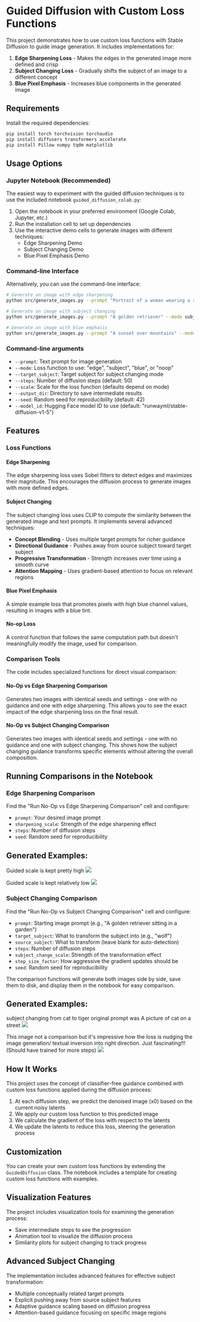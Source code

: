 # Guided Diffusion with Custom Loss Functions

This project demonstrates how to use custom loss functions with Stable Diffusion to guide image generation. It includes implementations for:

1. **Edge Sharpening Loss** - Makes the edges in the generated image more defined and crisp
2. **Subject Changing Loss** - Gradually shifts the subject of an image to a different concept
3. **Blue Pixel Emphasis** - Increases blue components in the generated image

## Requirements

Install the required dependencies:

```bash
pip install torch torchvision torchaudio
pip install diffusers transformers accelerate
pip install Pillow numpy tqdm matplotlib
```

## Usage Options

### Jupyter Notebook (Recommended)

The easiest way to experiment with the guided diffusion techniques is to use the included notebook `guided_diffusion_colab.py`:

1. Open the notebook in your preferred environment (Google Colab, Jupyter, etc.)
2. Run the installation cell to set up dependencies
3. Use the interactive demo cells to generate images with different techniques:
   - Edge Sharpening Demo
   - Subject Changing Demo
   - Blue Pixel Emphasis Demo

### Command-line Interface

Alternatively, you can use the command-line interface:

```bash
# Generate an image with edge sharpening
python src/generate_images.py --prompt "Portrait of a woman wearing a red hat" --mode edge

# Generate an image with subject changing
python src/generate_images.py --prompt "A golden retriever" --mode subject --target_subject "wolf"

# Generate an image with blue emphasis
python src/generate_images.py --prompt "A sunset over mountains" --mode blue
```

### Command-line arguments

- `--prompt`: Text prompt for image generation
- `--mode`: Loss function to use: "edge", "subject", "blue", or "noop"
- `--target_subject`: Target subject for subject changing mode
- `--steps`: Number of diffusion steps (default: 50)
- `--scale`: Scale for the loss function (defaults depend on mode)
- `--output_dir`: Directory to save intermediate results
- `--seed`: Random seed for reproducibility (default: 42)
- `--model_id`: Hugging Face model ID to use (default: "runwayml/stable-diffusion-v1-5")

## Features

### Loss Functions

#### Edge Sharpening
The edge sharpening loss uses Sobel filters to detect edges and maximizes their magnitude. This encourages the diffusion process to generate images with more defined edges.

#### Subject Changing
The subject changing loss uses CLIP to compute the similarity between the generated image and text prompts. It implements several advanced techniques:
- **Concept Blending** - Uses multiple target prompts for richer guidance
- **Directional Guidance** - Pushes away from source subject toward target subject
- **Progressive Transformation** - Strength increases over time using a smooth curve
- **Attention Mapping** - Uses gradient-based attention to focus on relevant regions

#### Blue Pixel Emphasis
A simple example loss that promotes pixels with high blue channel values, resulting in images with a blue tint.

#### No-op Loss
A control function that follows the same computation path but doesn't meaningfully modify the image, used for comparison.

### Comparison Tools

The code includes specialized functions for direct visual comparison:

#### No-Op vs Edge Sharpening Comparison
Generates two images with identical seeds and settings - one with no guidance and one with edge sharpening. This allows you to see the exact impact of the edge sharpening loss on the final result.

#### No-Op vs Subject Changing Comparison
Generates two images with identical seeds and settings - one with no guidance and one with subject changing. This shows how the subject changing guidance transforms specific elements without altering the overall composition.

## Running Comparisons in the Notebook

### Edge Sharpening Comparison
Find the "Run No-Op vs Edge Sharpening Comparison" cell and configure:
- `prompt`: Your desired image prompt
- `sharpening_scale`: Strength of the edge sharpening effect
- `steps`: Number of diffusion steps
- `seed`: Random seed for reproducibility

## Generated Examples:

Guided scale is kept pretty high
![](comparison.png)

Guided scale is kept relatively low
![](comparison(2).png)

### Subject Changing Comparison
Find the "Run No-Op vs Subject Changing Comparison" cell and configure:
- `prompt`: Starting image prompt (e.g., "A golden retriever sitting in a garden")
- `target_subject`: What to transform the subject into (e.g., "wolf")
- `source_subject`: What to transform (leave blank for auto-detection)
- `steps`: Number of diffusion steps
- `subject_change_scale`: Strength of the transformation effect
- `step_size_factor`: How aggressive the gradient updates should be
- `seed`: Random seed for reproducibility

The comparison functions will generate both images side by side, save them to disk, and display them in the notebook for easy comparison.

## Generated Examples:
subject changing from cat to tiger
original prompt was A picture of cat on a street
![](image.png)

This image not a comparison but it's impressive how the loss is nudging the image generation/ textual inversion into right direction. 
Just fascinating!!! (Should have trained for more steps)
![](goated_image.png)


## How It Works

This project uses the concept of classifier-free guidance combined with custom loss functions applied during the diffusion process:

1. At each diffusion step, we predict the denoised image (x0) based on the current noisy latents
2. We apply our custom loss function to this predicted image
3. We calculate the gradient of the loss with respect to the latents
4. We update the latents to reduce this loss, steering the generation process

## Customization

You can create your own custom loss functions by extending the `GuidedDiffusion` class. The notebook includes a template for creating custom loss functions with examples.

## Visualization Features

The project includes visualization tools for examining the generation process:
- Save intermediate steps to see the progression
- Animation tool to visualize the diffusion process
- Similarity plots for subject changing to track progress

## Advanced Subject Changing

The implementation includes advanced features for effective subject transformation:
- Multiple conceptually related target prompts
- Explicit pushing away from source subject features
- Adaptive guidance scaling based on diffusion progress
- Attention-based guidance focusing on specific image regions 